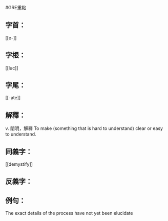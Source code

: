 #GRE重點 
## 字首：
[[e-]]

## 字根：
[[luc]]

## 字尾：
[[-ate]]


## 解釋：
v.
闡明，解釋
To make (something that is hard to understand) clear or easy to understand.


## 同義字：
[[demystify]]

## 反義字：
## 例句：
The exact details of the process have not yet been elucidate

